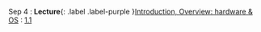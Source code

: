 Sep 4
: **Lecture**{: .label .label-purple }[Introduction, Overview: hardware & OS](#)
  : [1.1](#)
